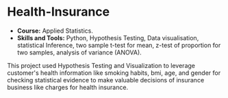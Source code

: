 # Health-Insurance
* __Course:__ Applied Statistics. 
* __Skills and Tools:__ Python, Hypothesis Testing, Data visualisation, statistical Inference, two sample t-test for mean, z-test of proportion for two samples, analysis of variance (ANOVA). 

This project used Hypothesis Testing and Visualization to leverage customer's health information like smoking habits, bmi, age, and gender for checking statistical evidence to make valuable decisions of insurance business like charges for health insurance.
